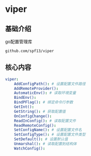 # viper


## 基础介绍

go配置管理库

`github.com/spf13/viper`


## 核心内容
```yaml
viper:
    AddConfigPath(): # 设置配置文件路径
    AddRemoteProvider():
    AutomaticEnv(): # 读取环境变量
    BindEnv():
    BindPFlag(): # 绑定命令行参数
    GetInt():
    GetString(): # 获取配置值
    OnConfigChange():
    ReadInConfig(): # 读取配置文件
    ReadRemoteConfig():
    SetConfigName(): # 设置配置文件名
    SetConfigType(): # 设置配置文件类型
    SetDefault(): # 设置默认值
    Unmarshal(): # 读取配置到结构体
    WatchConfig():
```